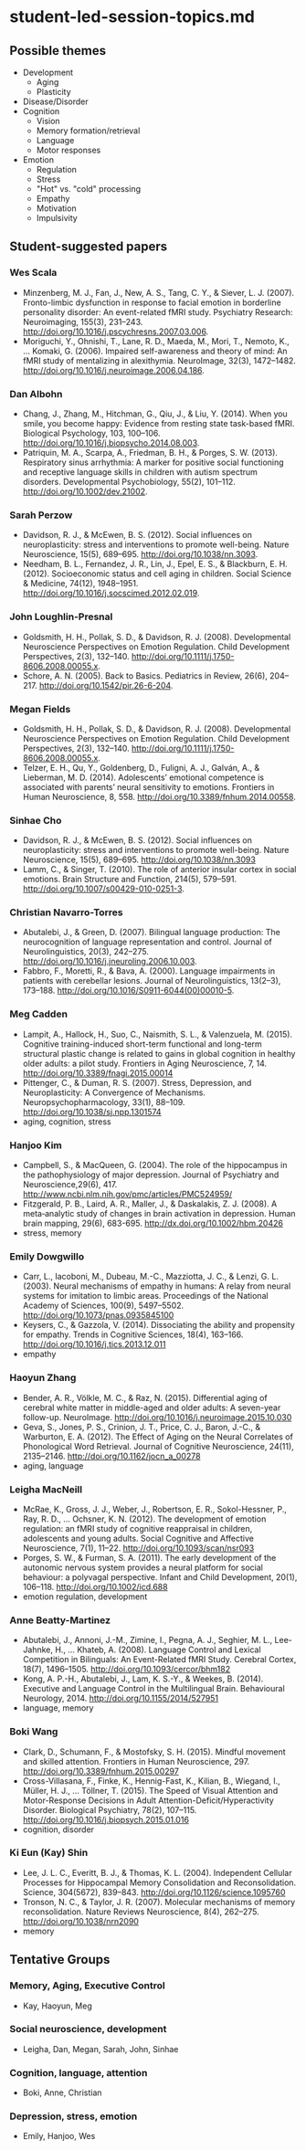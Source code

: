 # student-led-session-topics.md

## Possible themes

- Development
	+ Aging
	+ Plasticity
- Disease/Disorder
- Cognition
	+ Vision
	+ Memory formation/retrieval
	+ Language
	+ Motor responses
- Emotion
	+ Regulation
	+ Stress
	+ "Hot" vs. "cold" processing
	+ Empathy
	+ Motivation
	+ Impulsivity

## Student-suggested papers

### Wes Scala

- Minzenberg, M. J., Fan, J., New, A. S., Tang, C. Y., & Siever, L. J. (2007). Fronto-limbic dysfunction in response to facial emotion in borderline personality disorder: An event-related fMRI study. Psychiatry Research: Neuroimaging, 155(3), 231–243. <http://doi.org/10.1016/j.pscychresns.2007.03.006>.
- Moriguchi, Y., Ohnishi, T., Lane, R. D., Maeda, M., Mori, T., Nemoto, K., … Komaki, G. (2006). Impaired self-awareness and theory of mind: An fMRI study of mentalizing in alexithymia. NeuroImage, 32(3), 1472–1482. <http://doi.org/10.1016/j.neuroimage.2006.04.186>.

### Dan Albohn

- Chang, J., Zhang, M., Hitchman, G., Qiu, J., & Liu, Y. (2014). When you smile, you become happy: Evidence from resting state task-based fMRI. Biological Psychology, 103, 100–106. <http://doi.org/10.1016/j.biopsycho.2014.08.003>.
- Patriquin, M. A., Scarpa, A., Friedman, B. H., & Porges, S. W. (2013). Respiratory sinus arrhythmia: A marker for positive social functioning and receptive language skills in children with autism spectrum disorders. Developmental Psychobiology, 55(2), 101–112. <http://doi.org/10.1002/dev.21002>.

### Sarah Perzow

- Davidson, R. J., & McEwen, B. S. (2012). Social influences on neuroplasticity: stress and interventions to promote well-being. Nature Neuroscience, 15(5), 689–695. <http://doi.org/10.1038/nn.3093>.
- Needham, B. L., Fernandez, J. R., Lin, J., Epel, E. S., & Blackburn, E. H. (2012). Socioeconomic status and cell aging in children. Social Science & Medicine, 74(12), 1948–1951. <http://doi.org/10.1016/j.socscimed.2012.02.019>.

### John Loughlin-Presnal

- Goldsmith, H. H., Pollak, S. D., & Davidson, R. J. (2008). Developmental Neuroscience Perspectives on Emotion Regulation. Child Development Perspectives, 2(3), 132–140. <http://doi.org/10.1111/j.1750-8606.2008.00055.x>.
- Schore, A. N. (2005). Back to Basics. Pediatrics in Review, 26(6), 204–217. <http://doi.org/10.1542/pir.26-6-204>.

### Megan Fields

- Goldsmith, H. H., Pollak, S. D., & Davidson, R. J. (2008). Developmental Neuroscience Perspectives on Emotion Regulation. Child Development Perspectives, 2(3), 132–140. <http://doi.org/10.1111/j.1750-8606.2008.00055.x>.
- Telzer, E. H., Qu, Y., Goldenberg, D., Fuligni, A. J., Galván, A., & Lieberman, M. D. (2014). Adolescents’ emotional competence is associated with parents’ neural sensitivity to emotions. Frontiers in Human Neuroscience, 8, 558. <http://doi.org/10.3389/fnhum.2014.00558>.

### Sinhae Cho

- Davidson, R. J., & McEwen, B. S. (2012). Social influences on neuroplasticity: stress and interventions to promote well-being. Nature Neuroscience, 15(5), 689–695. <http://doi.org/10.1038/nn.3093>
- Lamm, C., & Singer, T. (2010). The role of anterior insular cortex in social emotions. Brain Structure and Function, 214(5), 579–591. <http://doi.org/10.1007/s00429-010-0251-3>.

### Christian Navarro-Torres

- Abutalebi, J., & Green, D. (2007). Bilingual language production: The neurocognition of language representation and control. Journal of Neurolinguistics, 20(3), 242–275. <http://doi.org/10.1016/j.jneuroling.2006.10.003>.
- Fabbro, F., Moretti, R., & Bava, A. (2000). Language impairments in patients with cerebellar lesions. Journal of Neurolinguistics, 13(2–3), 173–188. <http://doi.org/10.1016/S0911-6044(00)00010-5>.

### Meg Cadden

- Lampit, A., Hallock, H., Suo, C., Naismith, S. L., & Valenzuela, M. (2015). Cognitive training-induced short-term functional and long-term structural plastic change is related to gains in global cognition in healthy older adults: a pilot study. Frontiers in Aging Neuroscience, 7, 14. <http://doi.org/10.3389/fnagi.2015.00014>
- Pittenger, C., & Duman, R. S. (2007). Stress, Depression, and Neuroplasticity: A Convergence of Mechanisms. Neuropsychopharmacology, 33(1), 88–109. <http://doi.org/10.1038/sj.npp.1301574>
- aging, cognition, stress

### Hanjoo Kim

- Campbell, S., & MacQueen, G. (2004). The role of the hippocampus in the pathophysiology of major depression. Journal of Psychiatry and Neuroscience,29(6), 417. <http://www.ncbi.nlm.nih.gov/pmc/articles/PMC524959/>
- Fitzgerald, P. B., Laird, A. R., Maller, J., & Daskalakis, Z. J. (2008). A meta‐analytic study of changes in brain activation in depression. Human brain mapping, 29(6), 683-695. <http://dx.doi.org/10.1002/hbm.20426>
- stress, memory

### Emily Dowgwillo

- Carr, L., Iacoboni, M., Dubeau, M.-C., Mazziotta, J. C., & Lenzi, G. L. (2003). Neural mechanisms of empathy in humans: A relay from neural systems for imitation to limbic areas. Proceedings of the National Academy of Sciences, 100(9), 5497–5502. <http://doi.org/10.1073/pnas.0935845100>
- Keysers, C., & Gazzola, V. (2014). Dissociating the ability and propensity for empathy. Trends in Cognitive Sciences, 18(4), 163–166. <http://doi.org/10.1016/j.tics.2013.12.011>
- empathy

### Haoyun Zhang

- Bender, A. R., Völkle, M. C., & Raz, N. (2015). Differential aging of cerebral white matter in middle-aged and older adults: A seven-year follow-up. NeuroImage. <http://doi.org/10.1016/j.neuroimage.2015.10.030>
- Geva, S., Jones, P. S., Crinion, J. T., Price, C. J., Baron, J.-C., & Warburton, E. A. (2012). The Effect of Aging on the Neural Correlates of Phonological Word Retrieval. Journal of Cognitive Neuroscience, 24(11), 2135–2146. <http://doi.org/10.1162/jocn_a_00278>
- aging, language

### Leigha MacNeill

- McRae, K., Gross, J. J., Weber, J., Robertson, E. R., Sokol-Hessner, P., Ray, R. D., … Ochsner, K. N. (2012). The development of emotion regulation: an fMRI study of cognitive reappraisal in children, adolescents and young adults. Social Cognitive and Affective Neuroscience, 7(1), 11–22. <http://doi.org/10.1093/scan/nsr093>
- Porges, S. W., & Furman, S. A. (2011). The early development of the autonomic nervous system provides a neural platform for social behaviour: a polyvagal perspective. Infant and Child Development, 20(1), 106–118. <http://doi.org/10.1002/icd.688>
- emotion regulation, development

### Anne Beatty-Martinez

- Abutalebi, J., Annoni, J.-M., Zimine, I., Pegna, A. J., Seghier, M. L., Lee-Jahnke, H., … Khateb, A. (2008). Language Control and Lexical Competition in Bilinguals: An Event-Related fMRI Study. Cerebral Cortex, 18(7), 1496–1505. <http://doi.org/10.1093/cercor/bhm182>
- Kong, A. P.-H., Abutalebi, J., Lam, K. S.-Y., & Weekes, B. (2014). Executive and Language Control in the Multilingual Brain. Behavioural Neurology, 2014. <http://doi.org/10.1155/2014/527951>
- language, memory

### Boki Wang

- Clark, D., Schumann, F., & Mostofsky, S. H. (2015). Mindful movement and skilled attention. Frontiers in Human Neuroscience, 297. <http://doi.org/10.3389/fnhum.2015.00297>
- Cross-Villasana, F., Finke, K., Hennig-Fast, K., Kilian, B., Wiegand, I., Müller, H. J., … Töllner, T. (2015). The Speed of Visual Attention and Motor-Response Decisions in Adult Attention-Deficit/Hyperactivity Disorder. Biological Psychiatry, 78(2), 107–115. <http://doi.org/10.1016/j.biopsych.2015.01.016>
- cognition, disorder

### Ki Eun (Kay) Shin

- Lee, J. L. C., Everitt, B. J., & Thomas, K. L. (2004). Independent Cellular Processes for Hippocampal Memory Consolidation and Reconsolidation. Science, 304(5672), 839–843. <http://doi.org/10.1126/science.1095760>
- Tronson, N. C., & Taylor, J. R. (2007). Molecular mechanisms of memory reconsolidation. Nature Reviews Neuroscience, 8(4), 262–275. <http://doi.org/10.1038/nrn2090>
- memory

## Tentative Groups

### Memory, Aging, Executive Control

- Kay, Haoyun, Meg 

### Social neuroscience, development

- Leigha, Dan, Megan, Sarah, John, Sinhae

### Cognition, language, attention

- Boki, Anne, Christian

### Depression, stress, emotion

- Emily, Hanjoo, Wes



